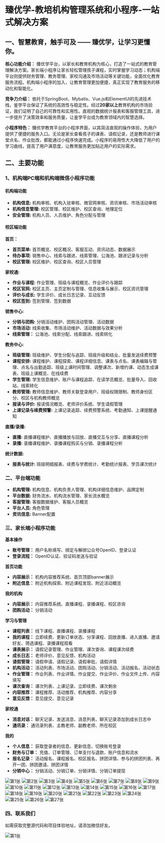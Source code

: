 # 臻优学-教培机构管理系统和小程序-一站式解决方案

## 一、智慧教育，触手可及 —— 臻优学，让学习更懂你。

**核心功能介绍：**
臻优学平台，以家长和教育机构为核心，打造了一站式的教育管理解决方案。家长端小程序让家长轻松管理孩子课程，实时掌握学习动态；机构端平台则提供财务管理、教务管理、家校沟通及市场活动等关键功能，全面优化教育服务流程。机构端小程序的加入，让教育管理更加便捷，真正实现了教育服务的移动化和智能化。

**竞争力介绍：**
依托于SpringBoot、Mybatis、Vue.js和ElementUI的先进技术栈，鉴学平台保证了系统的高效性与稳定性。经过**20家以上**教育机构的市场验证，我们证明了自己的可靠性和实用性。直观的数据统计报表和客服管理工具，进一步提升了决策效率和服务质量，让鉴学平台成为教育领域内的智慧选择。

**小程序特色：**
臻优学教育平台的小程序界面，以其简洁直观的操作体验，为用户提供了便捷的服务入口。无论是家长查看孩子的课表、请假记录，还是教师进行课堂点名、作业批改，都能通过小程序快速完成。小程序的易用性大大降低了用户的学习曲线，提高了用户满意度，让教育服务更加贴近用户的实际需求。

## 二、主要功能

### 1、机构端PC端和机构端微信小程序功能

#### 机构端功能

- **机构信息:** 机构审核、机构入驻审核、微官网审核、资讯审核、市场活动审核
- **机构信息管理:** 校区管理、校区维护、校区查询、地理定位
- **安全管理:** 机构人员、人员维护、角色分配与管理
#### 校区端功能

**首页：**
- **首页菜单:** 首页概览、校区概况、客服互动、资讯动态、数据展示
- **待办事项:** 销售中心、线索与跟进、线索管理、公海池、跟进记录与分析
- **校区管理:** 校区维护、校区查询、校区人员管理

**家校通:**
- **作业与课程:** 作业管理、班级与课程概览、作业评价与跟踪
- **校区官网:** 校区主页、主页定制与管理、信息收集与展示、校区资讯管理
- **评价与成长:** 学生评价、成长日志记录、互动反馈
- **校区签到:** 签到管理、签到数据

**销售中心:**

- **分销与团购:** 分销活动维护、团购活动管理、活动数据
- **市场活动:** 线索收集、市场活动维护、活动数据与效果分析
- **线索管理：** 公海池、线索分配、线索跟进、线索转化

**教务中心:**

- **班级管理:**  班级维护、学生分配与追踪、班级升级和结业、批量发送续费预警
- **课程安排:**  课程维护、课程探索、课程详细信息、课表与点名、课表编辑与管理、点名与出勤追踪、班级上课时间管理、调整课次、新增约课、动态生成课表、班级上课概览、在线续费
- **学生管理:** 学生信息维护、账户与课程追踪、在读学员概览、批量导入、回收站、线索转化
- **教师管理:**  教师信息维护、教师关联登录用户、班级权限限制、教师身份区分、校区与机构教师概览
- **报读与评价:**  报读情况概览、老师评价系统、学生请假管理
- **上课记录与续费预警:**  上课记录追踪、续费预警系统、考勤通知、上课提醒通知

**直播/录播:**

- **直播:** 直播课程维护、直播播放与回放、直播交互与分享、直播课程分析
- **录播:** 录播课程维护、录播课程购买与分销、录播课程分析

**统计数据:**

- **报表与统计:** 班级明细报表、续费与学费统计、考勤统计报表、学员课次统计

### 二、平台端功能

- **机构管理:** 机构信息、机构负责人管理、机构详细信息维护、品牌定制
- **平台数据:**  财务流水、机构流水管理、家长流水概览
- **客服管理:**  客服数据维护、客服人员概览
- **平台人员:**  角色管理
- **资讯信息:**  Banner配置


### 三、家长端小程序功能

**基本操作** 
- **账号管理：** 用户名称填写、绑定与解绑公众号OpenID、登录认证
- **登录流程：** OpenID认证、验证码发送与验证

**首页功能** 
- **内容展示：** 机构内容推荐系统、首页顶部banner展示
- **附近信息：** 附近机构探索、附近课程发现、附近活动概览

**我的机构** 
- **内容展示：** 内容推荐系统、直播课程、录播课程、校区咨询
- **团购活动：** 分销活动

**学习与管理** 
- **课程列表：** 线下课程、直播课程、录播课程
- **我的课程：** 立即续费、更新订单状态、分享课程、回放直播、进入直播、邀请好友、筛选课程、录播课程观看
- **课表展示：** 请假记录管理、作业管理、课次查询、课程课次续费
- **成长日志：** 老师评价、意见反馈、机构活动
- **请假管理：** 请假申请、请假记录、请假审批、请假详情
- **机构活动：** 活动列表、市场活动、团购活动、分销活动、活动报名、活动状态
- **作业管理：** 作业列表、作业详情、作业提交、作业评价、作业文件上传、内容填写
- **课次查询：** 课次列表、上课记录、立即续费、课次剩余
- **内容推荐：** 课程推荐、活动推荐、机构推荐、内容分享
- **意见反馈：** 意见提交、意见记录

**家校通** 
- **消息对话：** 聊天记录、发送消息、消息列表、聊天记录添加到成长日志中
- **通讯录：** 通讯录列表、主教老师、副教老师、所在校区

**我的** 
- **个人信息：** 获取登录者的信息、更新信息、切换账号登录
- **财务与订单：** 充值、订单管理、订单支付与退款、账户信息和流水
- **报名记录：** 活动报名、课程报名、校区报名、拼团详情、参与的拼团列表、再开一团、拼团邀请、拼团详情
- **分销中心：** 分销活动、分销订单、分销详情、分销订单提现 


![第1张](./doc/幻灯片1.JPG)
![第2张](./doc/幻灯片2.JPG)
![第3张](./doc/幻灯片3.JPG)
![第4张](./doc/幻灯片4.JPG)
![第5张](./doc/幻灯片5.JPG)
![第6张](./doc/幻灯片6.JPG)
![第7张](./doc/幻灯片7.JPG)
![第8张](./doc/幻灯片8.JPG)
![第9张](./doc/幻灯片9.JPG)
![第10张](./doc/幻灯片10.JPG)
![第11张](./doc/幻灯片11.JPG)
![第12张](./doc/幻灯片12.JPG)
![第13张](./doc/幻灯片13.JPG)
![第14张](./doc/幻灯片14.JPG)
![第15张](./doc/幻灯片15.JPG)
![第16张](./doc/幻灯片16.JPG)
![第17张](./doc/幻灯片17.JPG)
![第18张](./doc/幻灯片18.JPG)
![第19张](./doc/幻灯片19.JPG)
![第20张](./doc/幻灯片20.JPG)
![第21张](./doc/幻灯片21.JPG)
![第22张](./doc/幻灯片22.JPG)
![第23张](./doc/幻灯片23.JPG)
![第24张](./doc/幻灯片24.JPG)
![第25张](./doc/幻灯片25.JPG)
![第26张](./doc/幻灯片26.JPG)
![第27张](./doc/幻灯片27.JPG)

### 四、联系我们

如需获取完整源代码和项目体验地址，请添加微信好友。

![第1张](./doc/微信二维码.jpg)

